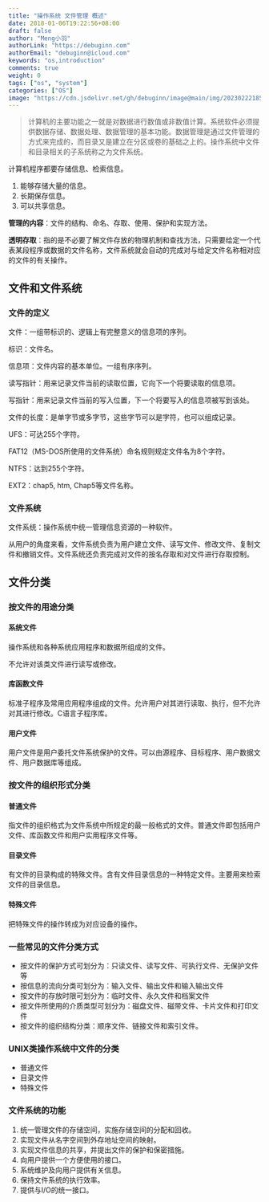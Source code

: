```yaml
---
title: "操作系统 文件管理 概述"
date: 2018-01-06T19:22:56+08:00
draft: false
author: "Meng小羽"
authorLink: "https://debuginn.com"
authorEmail: "debuginn@icloud.com"
keywords: "os,introduction"
comments: true
weight: 0
tags: ["os", "system"]
categories: ["OS"]
image: "https://cdn.jsdelivr.net/gh/debuginn/image@main/img/202302221853276.jpg"
---
```


> 计算机的主要功能之一就是对数据进行数值或非数值计算。系统软件必须提供数据存储、数据处理、数据管理的基本功能。数据管理是通过文件管理的方式来完成的，而目录又是建立在分区或卷的基础之上的。操作系统中文件和目录相关的子系统称之为文件系统。

计算机程序都要存储信息、检索信息。

1. 能够存储大量的信息。 
2. 长期保存信息。 
3. 可以共享信息。

**管理的内容**：文件的结构、命名、存取、使用、保护和实现方法。

**透明存取**：指的是不必要了解文件存放的物理机制和查找方法，只需要给定一个代表某段程序或数据的文件名称，文件系统就会自动的完成对与给定文件名称相对应的文件的有关操作。

## 文件和文件系统

### 文件的定义

文件：一组带标识的、逻辑上有完整意义的信息项的序列。

标识：文件名。

信息项：文件内容的基本单位。一组有序序列。

读写指针：用来记录文件当前的读取位置，它向下一个将要读取的信息项。

写指针：用来记录文件当前的写入位置，下一个将要写入的信息项被写到该处。

文件的长度：是单字节或多字节，这些字节可以是字符，也可以组成记录。

UFS：可达255个字符。

FAT12（MS-DOS所使用的文件系统）命名规则规定文件名为8个字符。

NTFS：达到255个字符。

EXT2：chap5, htm, Chap5等文件名称。

### 文件系统

文件系统：操作系统中统一管理信息资源的一种软件。

从用户的角度来看，文件系统负责为用户建立文件、读写文件、修改文件、复制文件和撤销文件。文件系统还负责完成对文件的按名存取和对文件进行存取控制。

## 文件分类

### 按文件的用途分类

#### 系统文件

操作系统和各种系统应用程序和数据所组成的文件。

不允许对该类文件进行读写或修改。

#### 库函数文件

标准子程序及常用应用程序组成的文件。允许用户对其进行读取、执行，但不允许对其进行修改。C语言子程序库。

#### 用户文件

用户文件是用户委托文件系统保护的文件。可以由源程序、目标程序、用户数据文件、用户数据库等组成。

### 按文件的组织形式分类

#### 普通文件

指文件的组织格式为文件系统中所规定的最一般格式的文件。普通文件即包括用户文件、库函数文件和用户实用程序文件等。

#### 目录文件

有文件的目录构成的特殊文件。含有文件目录信息的一种特定文件。主要用来检索文件的目录信息。

#### 特殊文件

把特殊文件的操作转成为对应设备的操作。

### 一些常见的文件分类方式

- 按文件的保护方式可划分为：只读文件、读写文件、可执行文件、无保护文件等 
- 按信息的流向分类可划分为：输入文件、输出文件和输入输出文件
- 按文件的存放时限可划分为：临时文件、永久文件和档案文件
- 按文件所使用的介质类型可划分为：磁盘文件、磁带文件、卡片文件和打印文件
- 按文件的组织结构分类：顺序文件、链接文件和索引文件。

### UNIX类操作系统中文件的分类

- 普通文件 
- 目录文件 
- 特殊文件

### 文件系统的功能

1. 统一管理文件的存储空间，实施存储空间的分配和回收。 
2. 实现文件从名字空间到外存地址空间的映射。 
3. 实现文件信息的共享，并提出文件的保护和保密措施。 
4. 向用户提供一个方便使用的接口。 
5. 系统维护及向用户提供有关信息。 
6. 保持文件系统的执行效率。 
7. 提供与I/O的统一接口。